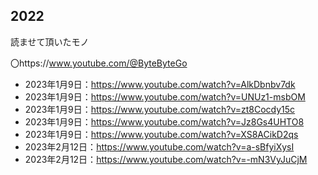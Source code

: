 ## 2022
読ませて頂いたモノ


 〇https://www.youtube.com/@ByteByteGo

- 2023年1月9日：https://www.youtube.com/watch?v=AlkDbnbv7dk
- 2023年1月9日：https://www.youtube.com/watch?v=UNUz1-msbOM
- 2023年1月9日：https://www.youtube.com/watch?v=zt8Cocdy15c
- 2023年1月9日：https://www.youtube.com/watch?v=Jz8Gs4UHTO8
- 2023年1月9日：https://www.youtube.com/watch?v=XS8ACikD2qs
- 2023年2月12日：https://www.youtube.com/watch?v=a-sBfyiXysI
- 2023年2月12日：https://www.youtube.com/watch?v=-mN3VyJuCjM
